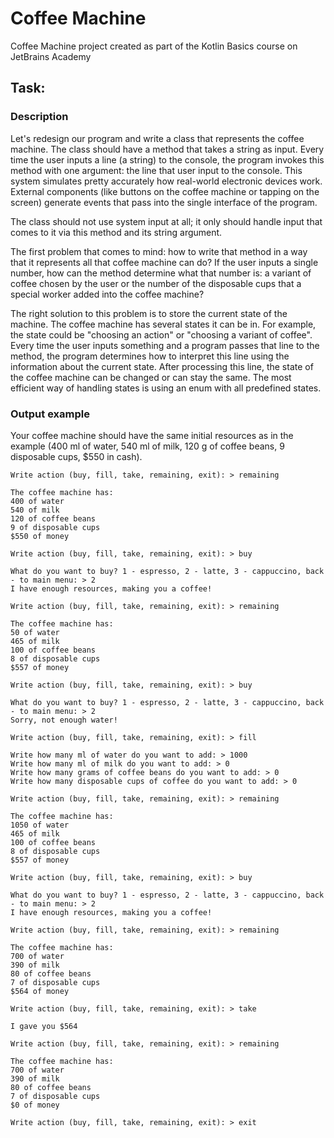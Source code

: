 # Coffee Machine
Coffee Machine project created as part of the Kotlin Basics course on JetBrains Academy

## Task:

### Description

Let's redesign our program and write a class that represents the coffee machine. The class should have a method that takes a string as input. Every time the user inputs a line (a string) to the console, the program invokes this method with one argument: the line that user input to the console. This system simulates pretty accurately how real-world electronic devices work. External components (like buttons on the coffee machine or tapping on the screen) generate events that pass into the single interface of the program.

The class should not use system input at all; it only should handle input that comes to it via this method and its string argument.

The first problem that comes to mind: how to write that method in a way that it represents all that coffee machine can do? If the user inputs a single number, how can the method determine what that number is: a variant of coffee chosen by the user or the number of the disposable cups that a special worker added into the coffee machine?

The right solution to this problem is to store the current state of the machine. The coffee machine has several states it can be in. For example, the state could be "choosing an action" or "choosing a variant of coffee". Every time the user inputs something and a program passes that line to the method, the program determines how to interpret this line using the information about the current state. After processing this line, the state of the coffee machine can be changed or can stay the same. The most efficient way of handling states is using an enum with all predefined states.

### Output example

Your coffee machine should have the same initial resources as in the example (400 ml of water, 540 ml of milk, 120 g of coffee beans, 9 disposable cups, $550 in cash).
```
Write action (buy, fill, take, remaining, exit): > remaining

The coffee machine has:
400 of water
540 of milk
120 of coffee beans
9 of disposable cups
$550 of money

Write action (buy, fill, take, remaining, exit): > buy

What do you want to buy? 1 - espresso, 2 - latte, 3 - cappuccino, back - to main menu: > 2
I have enough resources, making you a coffee!

Write action (buy, fill, take, remaining, exit): > remaining

The coffee machine has:
50 of water
465 of milk
100 of coffee beans
8 of disposable cups
$557 of money

Write action (buy, fill, take, remaining, exit): > buy

What do you want to buy? 1 - espresso, 2 - latte, 3 - cappuccino, back - to main menu: > 2
Sorry, not enough water!

Write action (buy, fill, take, remaining, exit): > fill

Write how many ml of water do you want to add: > 1000
Write how many ml of milk do you want to add: > 0
Write how many grams of coffee beans do you want to add: > 0
Write how many disposable cups of coffee do you want to add: > 0

Write action (buy, fill, take, remaining, exit): > remaining

The coffee machine has:
1050 of water
465 of milk
100 of coffee beans
8 of disposable cups
$557 of money

Write action (buy, fill, take, remaining, exit): > buy

What do you want to buy? 1 - espresso, 2 - latte, 3 - cappuccino, back - to main menu: > 2
I have enough resources, making you a coffee!

Write action (buy, fill, take, remaining, exit): > remaining

The coffee machine has:
700 of water
390 of milk
80 of coffee beans
7 of disposable cups
$564 of money

Write action (buy, fill, take, remaining, exit): > take

I gave you $564

Write action (buy, fill, take, remaining, exit): > remaining

The coffee machine has:
700 of water
390 of milk
80 of coffee beans
7 of disposable cups
$0 of money

Write action (buy, fill, take, remaining, exit): > exit
```
